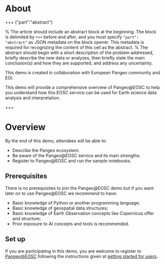 # About  

+++ {"part":"abstract"}

% The article should include an abstract block at the beginning. The block is delimited by `+++` before and after, and you must specify `"part": "abstract"` as JSON metadata on the block opener. This metadata is required for recognizing the content of this cell as the abstract.
% The abstract should begin with a short description of the problem addressed, briefly describe the new data or analyses, then briefly state the main conclusion(s) and how they are supported, and address any uncertainty.

This demo is created in collaboration with European Pangeo community and EGI.

This demo will provide a comprehensive overview of Pangeo@EOSC to help you understand how this EOSC service can be used for Earth science data analysis and interpretation.

+++


# Overview 

By the end of this demo, attendees will be able to:

- Describe the Pangeo ecosystem.
- Be aware of the Pangeo@EOSC service and its main strengths.
- Register to Pangeo@EOSC and run the sample notebooks.


## Prerequisites

There is no prerequisites to join the Pangeo@EOSC demo but if you want later on to use Pangeo@EOSC we recommend to have:
- Basic knowledge of Python or another programming language;
- Basic knowledge of geospatial data structures;
- Basic knowledge of Earth Observation concepts like Copernicus offer and structure;
- Prior exposure to AI concepts and tools is recommended.

## Set up

If you are participating in this demo, you are welcome to register to [Pangeo@EOSC](https://pangeo-data.github.io/pangeo-eosc/) following the instructions given at [getting started for users](https://pangeo-data.github.io/egi2024-demo/users-getting-started.html).


